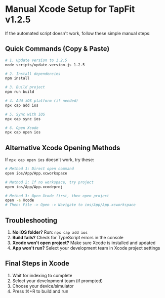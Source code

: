 # Manual Xcode Setup for TapFit v1.2.5

If the automated script doesn't work, follow these simple manual steps:

## Quick Commands (Copy & Paste)

```bash
# 1. Update version to 1.2.5
node scripts/update-version.js 1.2.5

# 2. Install dependencies
npm install

# 3. Build project
npm run build

# 4. Add iOS platform (if needed)
npx cap add ios

# 5. Sync with iOS
npx cap sync ios

# 6. Open Xcode
npx cap open ios
```

## Alternative Xcode Opening Methods

If `npx cap open ios` doesn't work, try these:

```bash
# Method 1: Direct open command
open ios/App/App.xcworkspace

# Method 2: If no workspace, try project
open ios/App/App.xcodeproj

# Method 3: Open Xcode first, then open project
open -a Xcode
# Then: File -> Open -> Navigate to ios/App/App.xcworkspace
```

## Troubleshooting

1. **No iOS folder?** Run: `npx cap add ios`
2. **Build fails?** Check for TypeScript errors in the console
3. **Xcode won't open project?** Make sure Xcode is installed and updated
4. **App won't run?** Select your development team in Xcode project settings

## Final Steps in Xcode

1. Wait for indexing to complete
2. Select your development team (if prompted)
3. Choose your device/simulator
4. Press ⌘+R to build and run